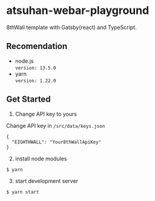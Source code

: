 # atsuhan-webar-playground

8thWall template with Gatsby(react) and TypeScript.

## Recomendation

- node.js  
   `version: 13.5.0`
- yarn  
   `version: 1.22.0`

## Get Started

1. Change API key to yours

Change API key in `/src/data/keys.json`

```
{
  "EIGHTHWALL": "Your8thWallApiKey"
}
```

2. install node modules

```
$ yarn
```

3. start development server

```
$ yarn start
```
